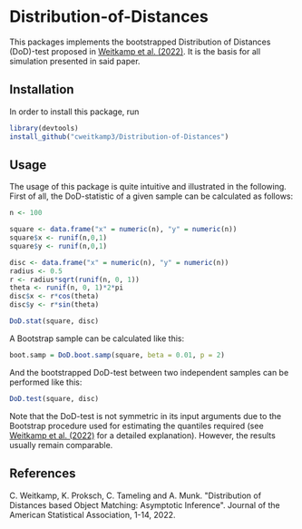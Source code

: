 # Distribution-of-Distances

This packages implements the bootstrapped Distribution of Distances (DoD)-test proposed in [Weitkamp et al. (2022)](https://www.tandfonline.com/doi/abs/10.1080/01621459.2022.2127360).
It is the basis for all simulation presented in said paper.

## Installation

In order to install this package, run

```R
library(devtools)
install_github("cweitkamp3/Distribution-of-Distances")
```
## Usage
The usage of this package is quite intuitive and illustrated in the following. First of all, the DoD-statistic of a given sample can be calculated as follows: 
```R
n <- 100

square <- data.frame("x" = numeric(n), "y" = numeric(n))
square$x <- runif(n,0,1)
square$y <- runif(n,0,1)

disc <- data.frame("x" = numeric(n), "y" = numeric(n))
radius <- 0.5
r <- radius*sqrt(runif(n, 0, 1))
theta <- runif(n, 0, 1)*2*pi
disc$x <- r*cos(theta)
disc$y <- r*sin(theta)

DoD.stat(square, disc)
```
A Bootstrap sample can be calculated like this:
```R
boot.samp = DoD.boot.samp(square, beta = 0.01, p = 2)
```
And the bootstrapped DoD-test between two independent samples can be performed like this:
```R
DoD.test(square, disc)
```
Note that the DoD-test is not symmetric in its input arguments due to the Bootstrap procedure used for estimating the quantiles required (see [Weitkamp et al. (2022)](https://www.tandfonline.com/doi/abs/10.1080/01621459.2022.2127360) for a detailed explanation). 
However, the results usually remain comparable.

## References
C. Weitkamp, K. Proksch, C. Tameling and A. Munk. "Distribution of Distances based Object Matching: Asymptotic Inference". Journal of the American Statistical Association, 1-14, 2022.
